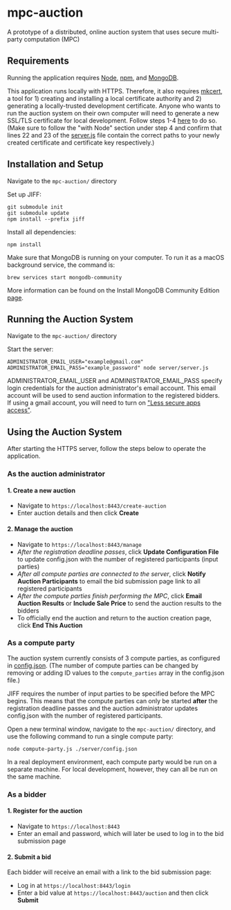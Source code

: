 # mpc-auction
A prototype of a distributed, online auction system that uses secure multi-party computation (MPC)

## Requirements
Running the application requires [Node](https://nodejs.org/en/), [npm](https://www.npmjs.com/), and [MongoDB](https://docs.mongodb.com/manual/administration/install-community/).

This application runs locally with HTTPS. Therefore, it also requires [mkcert](https://github.com/FiloSottile/mkcert), a tool for 1) creating and installing a local certificate authority and 2) generating a locally-trusted development certificate. Anyone who wants to run the auction system on their own computer will need to generate a new SSL/TLS certificate for local development. Follow steps 1-4 [here](https://web.dev/how-to-use-local-https/#setup) to do so. (Make sure to follow the "with Node" section under step 4 and confirm that lines 22 and 23 of the [server.js](server/server.js) file contain the correct paths to your newly created certificate and certificate key respectively.)

## Installation and Setup
Navigate to the ```mpc-auction/``` directory

Set up JIFF:
```
git submodule init
git submodule update
npm install --prefix jiff
```

Install all dependencies:
```
npm install
```

Make sure that MongoDB is running on your computer. To run it as a macOS background service, the command is:
```
brew services start mongodb-community
```
More information can be found on the Install MongoDB Community Edition [page](https://docs.mongodb.com/manual/administration/install-community/).

## Running the Auction System
Navigate to the ```mpc-auction/``` directory

Start the server:
```
ADMINISTRATOR_EMAIL_USER="example@gmail.com" ADMINISTRATOR_EMAIL_PASS="example_password" node server/server.js
```
ADMINISTRATOR_EMAIL_USER and ADMINISTRATOR_EMAIL_PASS specify login credentials for the auction administrator's email account. This email account will be used to send auction information to the registered bidders. If using a gmail account, you will need to turn on ["Less secure apps access"](https://support.google.com/accounts/answer/6010255?hl=en#zippy=%2Cif-less-secure-app-access-is-on-for-your-account).

## Using the Auction System
After starting the HTTPS server, follow the steps below to operate the application.

### As the auction administrator

#### 1. Create a new auction

* Navigate to `https://localhost:8443/create-auction`
* Enter auction details and then click **Create**

#### 2. Manage the auction

* Navigate to `https://localhost:8443/manage`
* *After the registration deadline passes*, click **Update Configuration File** to update config.json with the number of registered participants (input parties)
* *After all compute parties are connected to the server*, click **Notify Auction Participants** to email the bid submission page link to all registered participants 
* *After the compute parties finish performing the MPC*, click **Email Auction Results** or **Include Sale Price** to send the auction results to the bidders
* To officially end the auction and return to the auction creation page, click **End This Auction**

### As a compute party

The auction system currently consists of 3 compute parties, as configured in [config.json](server/config.json). (The number of compute parties can be changed by removing or adding ID values to the ```compute_parties``` array in the config.json file.)

JIFF requires the number of input parties to be specified before the MPC begins. This means that the compute parties can only be started **after** the registration deadline passes and the auction administrator updates config.json with the number of registered participants.

Open a new terminal window, navigate to the ```mpc-auction/``` directory, and use the following command to run a single compute party:
```
node compute-party.js ./server/config.json
```

In a real deployment environment, each compute party would be run on a separate machine. For local development, however, they can all be run on the same machine.

### As a bidder

#### 1. Register for the auction

* Navigate to `https://localhost:8443`
* Enter an email and password, which will later be used to log in to the bid submission page

#### 2. Submit a bid

Each bidder will receive an email with a link to the bid submission page:
* Log in at `https://localhost:8443/login`
* Enter a bid value at `https://localhost:8443/auction` and then click **Submit**